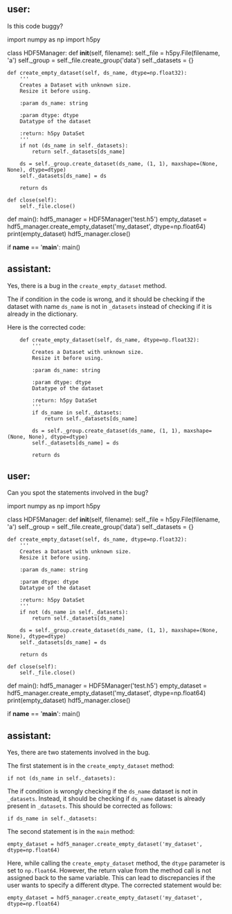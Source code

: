 ## user:
Is this code buggy?





















import numpy as np
import h5py

class HDF5Manager:
    def __init__(self, filename):
        self._file = h5py.File(filename, 'a')
        self._group = self._file.create_group('data')
        self._datasets = {}
    
    def create_empty_dataset(self, ds_name, dtype=np.float32):
        '''
        Creates a Dataset with unknown size.
        Resize it before using.

        :param ds_name: string

        :param dtype: dtype
        Datatype of the dataset

        :return: h5py DataSet
        '''
        if not (ds_name in self._datasets):
            return self._datasets[ds_name]
        
        ds = self._group.create_dataset(ds_name, (1, 1), maxshape=(None, None), dtype=dtype)
        self._datasets[ds_name] = ds
        
        return ds
    
    def close(self):
        self._file.close()


def main():
    hdf5_manager = HDF5Manager('test.h5')
    empty_dataset = hdf5_manager.create_empty_dataset('my_dataset', dtype=np.float64)
    print(empty_dataset)
    hdf5_manager.close()

if __name__ == '__main__':
    main()

## assistant:
Yes, there is a bug in the `create_empty_dataset` method. 

The if condition in the code is wrong, and it should be checking if the dataset with name `ds_name` is not in `_datasets` instead of checking if it is already in the dictionary. 

Here is the corrected code:

```
    def create_empty_dataset(self, ds_name, dtype=np.float32):
        '''
        Creates a Dataset with unknown size.
        Resize it before using.

        :param ds_name: string

        :param dtype: dtype
        Datatype of the dataset

        :return: h5py DataSet
        '''
        if ds_name in self._datasets:
            return self._datasets[ds_name]
        
        ds = self._group.create_dataset(ds_name, (1, 1), maxshape=(None, None), dtype=dtype)
        self._datasets[ds_name] = ds
        
        return ds
 ```

## user:
Can you spot the statements involved in the bug?





















import numpy as np
import h5py

class HDF5Manager:
    def __init__(self, filename):
        self._file = h5py.File(filename, 'a')
        self._group = self._file.create_group('data')
        self._datasets = {}
    
    def create_empty_dataset(self, ds_name, dtype=np.float32):
        '''
        Creates a Dataset with unknown size.
        Resize it before using.

        :param ds_name: string

        :param dtype: dtype
        Datatype of the dataset

        :return: h5py DataSet
        '''
        if not (ds_name in self._datasets):
            return self._datasets[ds_name]
        
        ds = self._group.create_dataset(ds_name, (1, 1), maxshape=(None, None), dtype=dtype)
        self._datasets[ds_name] = ds
        
        return ds
    
    def close(self):
        self._file.close()


def main():
    hdf5_manager = HDF5Manager('test.h5')
    empty_dataset = hdf5_manager.create_empty_dataset('my_dataset', dtype=np.float64)
    print(empty_dataset)
    hdf5_manager.close()

if __name__ == '__main__':
    main()

## assistant:
Yes, there are two statements involved in the bug. 

The first statement is in the `create_empty_dataset` method: 

```
if not (ds_name in self._datasets):
```

The if condition is wrongly checking if the `ds_name` dataset is not in `_datasets`. Instead, it should be checking if `ds_name` dataset is already present in `_datasets`. This should be corrected as follows: 

```
if ds_name in self._datasets:
```

The second statement is in the `main` method: 

```
empty_dataset = hdf5_manager.create_empty_dataset('my_dataset', dtype=np.float64)
```

Here, while calling the `create_empty_dataset` method, the `dtype` parameter is set to `np.float64`. However, the return value from the method call is not assigned back to the same variable. This can lead to discrepancies if the user wants to specify a different dtype. The corrected statement would be: 

```
empty_dataset = hdf5_manager.create_empty_dataset('my_dataset', dtype=np.float64)
```

